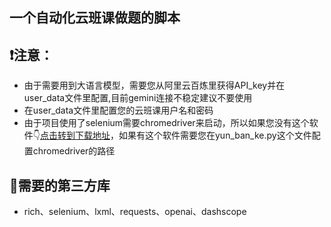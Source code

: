 ## 一个自动化云班课做题的脚本

## ❗注意：
- 由于需要用到大语言模型，需要您从阿里云百炼里获得API_key并在user_data文件里配置,目前gemini连接不稳定建议不要使用
- 在user_data文件里配置您的云班课用户名和密码
- 由于项目使用了selenium需要chromedriver来启动，所以如果您没有这个软件👇[点击转到下载地址](https://googlechromelabs.github.io/chrome-for-testing/)，如果有这个软件需要您在yun_ban_ke.py这个文件配置chromedriver的路径

## 🧰需要的第三方库
  - rich、selenium、lxml、requests、openai、dashscope
